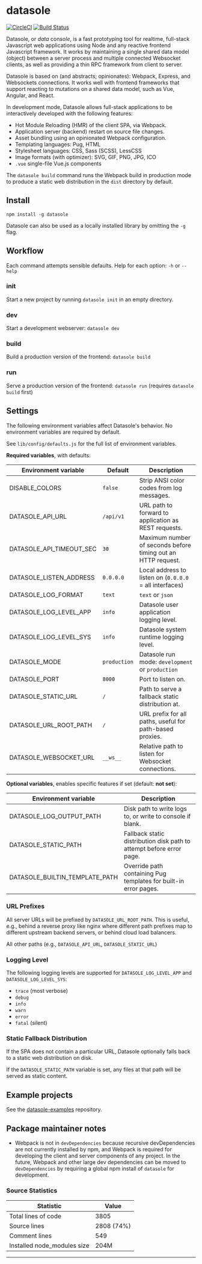# datasole

[![CircleCI](https://circleci.com/gh/mayanklahiri/datasole.svg?style=svg)](https://circleci.com/gh/mayanklahiri/datasole)
[![Build Status](https://travis-ci.org/mayanklahiri/datasole.svg?branch=master)](https://travis-ci.org/mayanklahiri/datasole)

Datasole, or _data_ con*sole*, is a fast prototyping tool for realtime, full-stack Javascript web applications using Node and any reactive frontend Javascript framework. It works by maintaining a single shared data model (object) between a server process and multiple connected Websocket clients, as well as providing a thin RPC framework from client to server.

Datasole is based on (and abstracts; opinionates): Webpack, Express, and Websockets connections. It works well with frontend frameworks that support reacting to mutations on a shared data model, such as Vue, Angular, and React.

In development mode, Datasole allows full-stack applications to be interactively developed with the following features:

- Hot Module Reloading (HMR) of the client SPA, via Webpack.
- Application server (backend) restart on source file changes.
- Asset bundling using an opinionated Webpack configuration.
- Templating languages: Pug, HTML
- Stylesheet languages: CSS, Sass (SCSS), LessCSS
- Image formats (with optimizer): SVG, GIF, PNG, JPG, ICO
- `.vue` single-file Vue.js components

The `datasole build` command runs the Webpack build in production mode to produce a static web distribution in the `dist` directory by default.

## Install

`npm install -g datasole`

Datasole can also be used as a locally installed library by omitting the `-g` flag.

## Workflow

Each command attempts sensible defaults. Help for each option: `-h` or `--help`

### init

Start a new project by running `datasole init` in an empty directory.

### dev

Start a development webserver: `datasole dev`

### build

Build a production version of the frontend: `datasole build`

### run

Serve a production version of the frontend: `datasole run` (requires `datasole build` first)

## Settings

The following environment variables affect Datasole's behavior. No environment variables are required by default.

See `lib/config/defaults.js` for the full list of environment variables.

**Required variables**, with defaults:

| Environment variable     | Default      | Description                                                  |
| ------------------------ | ------------ | ------------------------------------------------------------ |
| DISABLE_COLORS           | `false`      | Strip ANSI color codes from log messages.                    |
| DATASOLE_API_URL         | `/api/v1`    | URL path to forward to application as REST requests.         |
| DATASOLE_API_TIMEOUT_SEC | `30`         | Maximum number of seconds before timing out an HTTP request. |
| DATASOLE_LISTEN_ADDRESS  | `0.0.0.0`    | Local address to listen on (`0.0.0.0` = all interfaces)      |
| DATASOLE_LOG_FORMAT      | `text`       | `text` or `json`                                             |
| DATASOLE_LOG_LEVEL_APP   | `info`       | Datasole user application logging level.                     |
| DATASOLE_LOG_LEVEL_SYS   | `info`       | Datasole system runtime logging level.                       |
| DATASOLE_MODE            | `production` | Datasole run mode: `development` or `production`             |
| DATASOLE_PORT            | `8000`       | Port to listen on.                                           |
| DATASOLE_STATIC_URL      | `/`          | Path to serve a fallback static distribution at.             |
| DATASOLE_URL_ROOT_PATH   | `/`          | URL prefix for all paths, useful for path-based proxies.     |
| DATASOLE_WEBSOCKET_URL   | `__ws__`     | Relative path to listen for Websocket connections.           |

**Optional variables**, enables specific features if set (default: **not set**):

| Environment variable           | Description                                                          |
| ------------------------------ | -------------------------------------------------------------------- |
| DATASOLE_LOG_OUTPUT_PATH       | Disk path to write logs to, or write to console if blank.            |
| DATASOLE_STATIC_PATH           | Fallback static distribution disk path to attempt before error page. |
| DATASOLE_BUILTIN_TEMPLATE_PATH | Override path containing Pug templates for built-in error pages.     |

### URL Prefixes

All server URLs will be prefixed by `DATASOLE_URL_ROOT_PATH`. This is useful, e.g., behind a reverse proxy like nginx where different path prefixes map to different upstream backend servers, or behind cloud load balancers.

All other paths (e.g., `DATASOLE_API_URL`, `DATASOLE_STATIC_URL`)

### Logging Level

The following logging levels are supported for `DATASOLE_LOG_LEVEL_APP` and `DATASOLE_LOG_LEVEL_SYS`:

- `trace` (most verbose)
- `debug`
- `info`
- `warn`
- `error`
- `fatal` (silent)

### Static Fallback Distribution

If the SPA does not contain a particular URL, Datasole optionally falls back to a static web distribution on disk.

If the `DATASOLE_STATIC_PATH` variable is set, any files at that path will be served as static content.

## Example projects

See the [datasole-examples](https://github.com/mayanklahiri/datasole-examples) repository.

## Package maintainer notes

- Webpack is not in `devDependencies` because recursive devDependencies are not currently installed by npm, and Webpack is required for developing the client and server components of any project. In the future, Webpack and other large dev dependencies can be moved to `devDependencies` by requiring a global npm install of `datasole` for development.

### Source Statistics

| Statistic                   | Value      |
| --------------------------- | ---------- |
| Total lines of code         | 3805       |
| Source lines                | 2808 (74%) |
| Comment lines               | 549        |
| Installed node_modules size | 204M       |

---
